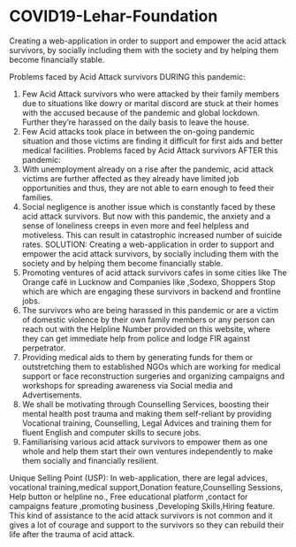 # COVID19-Lehar-Foundation
Creating a web-application in order to support and empower the acid attack survivors, by socially including them with the society and by helping them become financially stable.


Problems faced by Acid Attack survivors DURING this pandemic:
1. Few Acid Attack survivors who were attacked by their family members due to situations like dowry or marital discord are stuck at their homes with the accused because of the pandemic and global lockdown. Further they’re harassed on the daily basis to leave the house.
2. Few Acid attacks took place in between the on-going pandemic situation and those victims are finding it difficult for first aids and better medical facilities.
Problems faced by Acid Attack survivors AFTER this pandemic:
1. With unemployment already on a rise after the pandemic, acid attack victims are further affected as they already have limited job opportunities and thus, they are not able to earn enough to feed their families.
2. Social negligence is another issue which is constantly faced by these acid attack survivors. But now with this pandemic, the anxiety and a sense of loneliness creeps in even more and feel helpless and motiveless. This can result in catastrophic increased number of suicide rates.
SOLUTION:
Creating a web-application in order to support and empower the acid attack survivors, by socially including them with the society and by helping them become financially stable.
1. Promoting ventures of acid attack survivors cafes in some cities like The Orange café in Lucknow and Companies like ,Sodexo, Shoppers Stop which are which are engaging these survivors in backend and frontline jobs.
2. The survivors who are being harassed in this pandemic or are a victim of domestic violence by their own family members or any person can reach out with the Helpline Number provided on this website, where they can get immediate help from police and lodge FIR against perpetrator.
3. Providing medical aids to them by generating funds for them or outstretching them to established NGOs which are working for medical support or face reconstruction surgeries and organizing campaigns and workshops for spreading awareness via Social media and Advertisements.
4. We shall be motivating through Counselling Services, boosting their mental health post trauma and making them self-reliant by providing Vocational training, Counselling, Legal Advices and training them for fluent English and computer skills to secure jobs.
5. Familiarising various acid attack survivors to empower them as one whole and help them start their own ventures independently to make them socially and financially resilient.

Unique Selling Point (USP):
In  web-application, there are  legal advices, vocational training,medical support,Donation feature,Counselling Sessions, Help button or helpline no., Free educational platform ,contact for campaigns feature ,promoting business ,Developing Skills,Hiring feature.
This kind of assistance to the acid attack survivors is not common and it gives a lot of courage and support to the survivors so they can rebuild their life after the trauma of acid attack.

